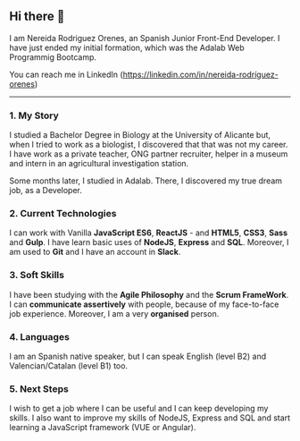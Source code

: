 ## Hi there 👋

I am Nereida Rodriguez Orenes, an Spanish Junior Front-End Developer. I have just ended my initial formation, which was the Adalab Web Programmig Bootcamp.

You can reach me in LinkedIn (https://linkedin.com/in/nereida-rodríguez-orenes)

---

### 1. My Story

I studied a Bachelor Degree in Biology at the University of Alicante but, when I tried to work as a biologist, I discovered that that was not my career. I have work as a private teacher, ONG partner recruiter, helper in a museum and intern in an agricultural investigation station.

Some months later, I studied in Adalab. There, I discovered my true dream job, as a Developer.

### 2. Current Technologies

I can work with Vanilla **JavaScript ES6**, **ReactJS** - and **HTML5**, **CSS3**, **Sass** and **Gulp**. I have learn basic uses of **NodeJS**, **Express** and **SQL**. Moreover, I am used to **Git** and I have an account in **Slack**.

### 3. Soft Skills

I have been studying with the **Agile Philosophy** and the **Scrum FrameWork**. I can **communicate assertively** with people, because of my face-to-face job experience. Moreover, I am a very **organised** person.

### 4. Languages

I am an Spanish native speaker, but I can speak English (level B2) and Valencian/Catalan (level B1) too.

### 5. Next Steps

I wish to get a job where I can be useful and I can keep developing my skills. I also want to improve my skills of NodeJS, Express and SQL and start learning a JavaScript framework (VUE or Angular).
